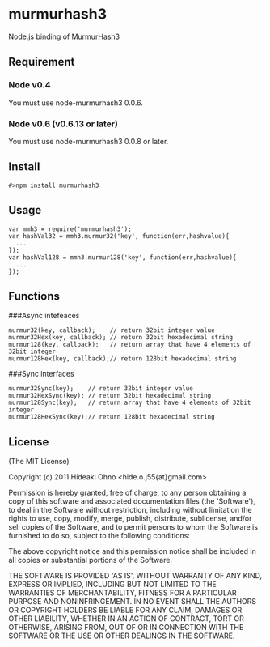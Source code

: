 
# murmurhash3

  Node.js binding of [MurmurHash3](http://code.google.com/p/smhasher/wiki/MurmurHash3)

## Requirement

### Node v0.4

You must use node-murmurhash3 0.0.6.

### Node v0.6 (v0.6.13 or later)

You must use node-murmurhash3 0.0.8 or later.

## Install

    #>npm install murmurhash3

## Usage

    var mmh3 = require('murmurhash3');
    var hashVal32 = mmh3.murmur32('key', function(err,hashvalue){
      ...
   	});
    var hashVal128 = mmh3.murmur128('key', function(err,hashvalue){
      ...
    });

## Functions

###Async intefeaces

    murmur32(key, callback);    // return 32bit integer value
    murmur32Hex(key, callback); // return 32bit hexadecimal string
    murmur128(key, callback);   // return array that have 4 elements of 32bit integer
    murmur128Hex(key, callback);// return 128bit hexadecimal string

###Sync interfaces

    murmur32Sync(key);    // return 32bit integer value
    murmur32HexSync(key); // return 32bit hexadecimal string
    murmur128Sync(key);   // return array that have 4 elements of 32bit integer
    murmur128HexSync(key);// return 128bit hexadecimal string

## License 

(The MIT License)

Copyright (c) 2011 Hideaki Ohno &lt;hide.o.j55{at}gmail.com&gt;

Permission is hereby granted, free of charge, to any person obtaining
a copy of this software and associated documentation files (the
'Software'), to deal in the Software without restriction, including
without limitation the rights to use, copy, modify, merge, publish,
distribute, sublicense, and/or sell copies of the Software, and to
permit persons to whom the Software is furnished to do so, subject to
the following conditions:

The above copyright notice and this permission notice shall be
included in all copies or substantial portions of the Software.

THE SOFTWARE IS PROVIDED 'AS IS', WITHOUT WARRANTY OF ANY KIND,
EXPRESS OR IMPLIED, INCLUDING BUT NOT LIMITED TO THE WARRANTIES OF
MERCHANTABILITY, FITNESS FOR A PARTICULAR PURPOSE AND NONINFRINGEMENT.
IN NO EVENT SHALL THE AUTHORS OR COPYRIGHT HOLDERS BE LIABLE FOR ANY
CLAIM, DAMAGES OR OTHER LIABILITY, WHETHER IN AN ACTION OF CONTRACT,
TORT OR OTHERWISE, ARISING FROM, OUT OF OR IN CONNECTION WITH THE
SOFTWARE OR THE USE OR OTHER DEALINGS IN THE SOFTWARE.
